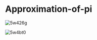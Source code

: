 # Approximation-of-pi



![5w426g](https://user-images.githubusercontent.com/59314933/144127624-5dc805a0-520d-4d7b-9746-75dc96a3bd03.gif)



![5w4bt0](https://user-images.githubusercontent.com/59314933/144129325-fe1e9d6c-6fea-46f7-876e-744295797fa7.gif)
